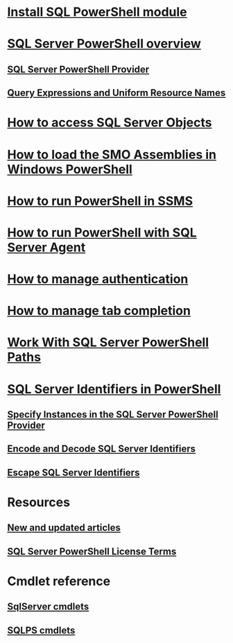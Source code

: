 # [Install SQL PowerShell module](download-sql-server-ps-module.md)
# [SQL Server PowerShell overview](sql-server-powershell.md) 
## [SQL Server PowerShell Provider](sql-server-powershell-provider.md)  
## [Query Expressions and Uniform Resource Names](query-expressions-and-uniform-resource-names.md)  
# [How to access SQL Server Objects](navigate-sql-server-powershell-paths.md)  
# [How to load the SMO Assemblies in Windows PowerShell](load-the-smo-assemblies-in-windows-powershell.md)  
# [How to run PowerShell in SSMS](run-windows-powershell-from-sql-server-management-studio.md)  
# [How to run PowerShell with SQL Server Agent](run-windows-powershell-steps-in-sql-server-agent.md)  
# [How to manage authentication](manage-authentication-in-database-engine-powershell.md)  
# [How to manage tab completion](manage-tab-completion-sql-server-powershell.md)  
# [Work With SQL Server PowerShell Paths](work-with-sql-server-powershell-paths.md)  
# [SQL Server Identifiers in PowerShell](sql-server-identifiers-in-powershell.md)  
## [Specify Instances in the SQL Server PowerShell Provider](specify-instances-in-the-sql-server-powershell-provider.md)  
## [Encode and Decode SQL Server Identifiers](encode-and-decode-sql-server-identifiers.md)  
## [Escape SQL Server Identifiers](escape-sql-server-identifiers.md) 
# Resources
## [New and updated articles](new-updated-powershell.md)
## [SQL Server PowerShell License Terms](sql-server-powershell-license-terms.md)  
# Cmdlet reference
## [SqlServer cmdlets](https://docs.microsoft.com/powershell/module/sqlserver/?toc=/sql/powershell/toc.json)
## [SQLPS cmdlets](https://docs.microsoft.com/powershell/module/sqlps/?toc=/sql/powershell/toc.json)